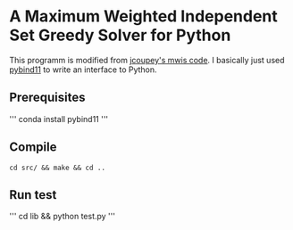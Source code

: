 # A Maximum Weighted Independent Set Greedy Solver for Python
This programm is modified from [jcoupey's mwis code](https://github.com/jcoupey/mwis). I basically just used 
[pybind11](https://github.com/pybind/pybind11) to write an interface to Python.

## Prerequisites
'''
conda install pybind11
'''

## Compile
```
cd src/ && make && cd ..
```

## Run test
'''
cd lib && python test.py
'''